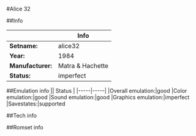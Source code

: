 #Alice 32

##Info

||Info|
|-----|-----|
|**Setname:**|alice32
|**Year:**|1984
|**Manufacturer:**|Matra & Hachette
|**Status:**|imperfect

##Emulation info
|| Status |
|-----|-----|
|Overall emulation:|good
|Color emulation:|good
|Sound emulation:|good
|Graphics emulation:|imperfect
|Savestates:|supported

##Tech info

##Romset info

<!--- START OF EDITED COMMENT DO NOT TOUCH TEXT ABOVE-->
